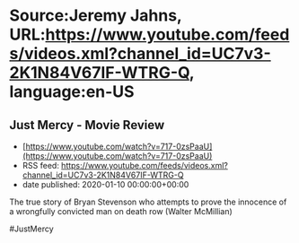 # Source:Jeremy Jahns, URL:https://www.youtube.com/feeds/videos.xml?channel_id=UC7v3-2K1N84V67IF-WTRG-Q, language:en-US

## Just Mercy - Movie Review
 - [https://www.youtube.com/watch?v=717-0zsPaaU](https://www.youtube.com/watch?v=717-0zsPaaU)
 - RSS feed: https://www.youtube.com/feeds/videos.xml?channel_id=UC7v3-2K1N84V67IF-WTRG-Q
 - date published: 2020-01-10 00:00:00+00:00

The true story of Bryan Stevenson who attempts to prove the innocence of a wrongfully convicted man on death row (Walter McMillian)

#JustMercy

